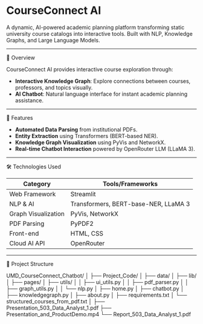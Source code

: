 # CourseConnect AI

A dynamic, AI-powered academic planning platform transforming static university course catalogs into interactive tools. Built with NLP, Knowledge Graphs, and Large Language Models.

---

🚀 Overview

CourseConnect AI provides interactive course exploration through:

- **Interactive Knowledge Graph**: Explore connections between courses, professors, and topics visually.
- **AI Chatbot**: Natural language interface for instant academic planning assistance.

---

🎯 Features

- **Automated Data Parsing** from institutional PDFs.
- **Entity Extraction** using Transformers (BERT-based NER).
- **Knowledge Graph Visualization** using PyVis and NetworkX.
- **Real-time Chatbot Interaction** powered by OpenRouter LLM (LLaMA 3).

---

🛠️ Technologies Used

| Category           | Tools/Frameworks                     |
|--------------------|--------------------------------------|
| Web Framework      | Streamlit                            |
| NLP & AI           | Transformers, BERT-base-NER, LLaMA 3 |
| Graph Visualization| PyVis, NetworkX                      |
| PDF Parsing        | PyPDF2                               |
| Front-end          | HTML, CSS                            |
| Cloud AI API       | OpenRouter                           |

---

📁 Project Structure

UMD_CourseConnect_Chatbot/
│
├── Project_Code/
│ ├── data/
│ ├── lib/
│ ├── pages/
│ ├── utils/
│ │ ├── ui_utils.py
│ │ ├── pdf_parser.py
│ │ ├── graph_utils.py
│ │ └── nlp.py
│ ├── home.py
│ ├── chatbot.py
│ ├── knowledgegraph.py
│ ├── about.py
│ ├── requirements.txt
│ └── structured_courses_from_pdf.txt
│
├── Presentation_503_Data_Analyst_1.pdf
├── Presentation_and_ProductDemo.mp4
└── Report_503_Data_Analyst_1.pdf
